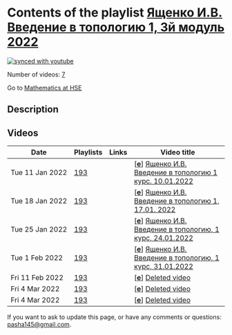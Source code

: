# Contents of the playlist [Ященко И.В. Введение в топологию 1, 3й модуль 2022](https://www.youtube.com/playlist?list=PLq3E5oubNNoCvCWzMJhbkrNvxW5MYYuuY)

[![synced with youtube](https://img.shields.io/github/last-commit/mathphysschool/mathphysschool.github.io/autoupdate1?label=synced%20with%20youtube)](https://github.com/mathphysschool/mathphysschool.github.io/commits/autoupdate1)

Number of videos: [7](#videos)

Go to [Mathematics at HSE](../README.md)

## Description



## Videos

|Date|Playlists|Links|Video title|
|---|---|---|---|
| Tue&nbsp;11&nbsp;Jan&nbsp;2022 | [193](../playlists/193 "Ященко И.В. Введение в топологию 1, 3й модуль 2022") |  | [[**e**](https://studio.youtube.com/video/X6tYcJsw8Z0/edit "Edit")] [Ященко И.В. Введение в топологию 1 курс. 10.01.2022](https://www.youtube.com/watch?v=X6tYcJsw8Z0&list=PLq3E5oubNNoCvCWzMJhbkrNvxW5MYYuuY) |
| Tue&nbsp;18&nbsp;Jan&nbsp;2022 | [193](../playlists/193 "Ященко И.В. Введение в топологию 1, 3й модуль 2022") |  | [[**e**](https://studio.youtube.com/video/wm-i-Vrf3VE/edit "Edit")] [Ященко И.В. Введение в топологию 1, 17.01. 2022](https://www.youtube.com/watch?v=wm-i-Vrf3VE&list=PLq3E5oubNNoCvCWzMJhbkrNvxW5MYYuuY) |
| Tue&nbsp;25&nbsp;Jan&nbsp;2022 | [193](../playlists/193 "Ященко И.В. Введение в топологию 1, 3й модуль 2022") |  | [[**e**](https://studio.youtube.com/video/IEkeueUZJzg/edit "Edit")] [Ященко И.В. Введение в топологию, 1 курс, 24.01.2022](https://www.youtube.com/watch?v=IEkeueUZJzg&list=PLq3E5oubNNoCvCWzMJhbkrNvxW5MYYuuY) |
| Tue&nbsp;1&nbsp;Feb&nbsp;2022 | [193](../playlists/193 "Ященко И.В. Введение в топологию 1, 3й модуль 2022") |  | [[**e**](https://studio.youtube.com/video/tj5MzbLHwGI/edit "Edit")] [Ященко И.В. Введение в топологию, 1 курс, 31.01.2022](https://www.youtube.com/watch?v=tj5MzbLHwGI&list=PLq3E5oubNNoCvCWzMJhbkrNvxW5MYYuuY) |
| Fri&nbsp;11&nbsp;Feb&nbsp;2022 | [193](../playlists/193 "Ященко И.В. Введение в топологию 1, 3й модуль 2022") |  | [[**e**](https://studio.youtube.com/video/FbSOX7pjS1s/edit "Edit")] [Deleted video](https://www.youtube.com/watch?v=FbSOX7pjS1s&list=PLq3E5oubNNoCvCWzMJhbkrNvxW5MYYuuY "This video is unavailable.") |
| Fri&nbsp;4&nbsp;Mar&nbsp;2022 | [193](../playlists/193 "Ященко И.В. Введение в топологию 1, 3й модуль 2022") |  | [[**e**](https://studio.youtube.com/video/XUCeMRBGEbQ/edit "Edit")] [Deleted video](https://www.youtube.com/watch?v=XUCeMRBGEbQ&list=PLq3E5oubNNoCvCWzMJhbkrNvxW5MYYuuY "This video is unavailable.") |
| Fri&nbsp;4&nbsp;Mar&nbsp;2022 | [193](../playlists/193 "Ященко И.В. Введение в топологию 1, 3й модуль 2022") |  | [[**e**](https://studio.youtube.com/video/kB_brPMPHpo/edit "Edit")] [Deleted video](https://www.youtube.com/watch?v=kB_brPMPHpo&list=PLq3E5oubNNoCvCWzMJhbkrNvxW5MYYuuY "This video is unavailable.") |


 If you want to ask to update this page, or have any comments or questions: <pasha145@gmail.com>.